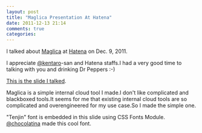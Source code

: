 ```yaml
---
layout: post
title: "Maglica Presentation At Hatena"
date: 2011-12-13 21:14
comments: true
categories: 
---
```


I talked about [Maglica](https://github.com/mizzy/maglica) at [Hatena](http://hatena.ne.jp/) on Dec. 9, 2011.

I appreciate [@kentaro](http://twitter.com/#!/kentaro)-san and Hatena staffs.I had a very good time to talking with you and drinking Dr Peppers :-)

[This is the slide I talked](/slides/maglica/).

Maglica is a simple internal cloud tool I made.I don't like complicated and blackboxed tools.It seems for me that existing internal cloud tools are so complicated and overengineered for my use case.So I made the simple one.

"Tenjin" font is embedded in this slide using CSS Fonts Module. [@chocolatina](http://twitter.com/#!/chocolatina) made this cool font.


